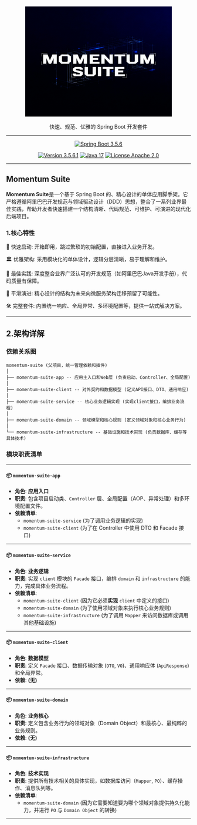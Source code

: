 <p align="center"><img src="./logo.png" height="300" width="400" alt="logo"/></p>
<p align="center">快速、规范、优雅的 Spring Boot 开发套件</p>

---

<p align="center">
    <a href="https://spring.io/projects/spring-boot" target="_blank"><img src="https://img.shields.io/badge/Spring%20Boot-3.5.6-blue.svg?logo=spring" alt="Spring Boot 3.5.6"></a>
</p>
<p align="center">
    <a href="#" target="_blank"><img src="https://img.shields.io/badge/Version-3.5.6.1-red.svg?logo=spring" alt="Version 3.5.6.1"></a>
    <a href="https://bell-sw.com/pages/downloads/#downloads" target="_blank"><img src="https://img.shields.io/badge/JDK-17%2B-green.svg?logo=openjdk" alt="Java 17"></a>
    <a href="./LICENSE"><img src="https://shields.io/badge/License-Apache--2.0-blue.svg?logo=apache" alt="License Apache 2.0"></a>
</p>


---

## Momentum Suite

**Momentum Suite**是一个基于 Spring Boot 的、精心设计的单体应用脚手架。它严格遵循阿里巴巴开发规范与领域驱动设计（DDD）思想，整合了一系列业界最佳实践，帮助开发者快速搭建一个结构清晰、代码规范、可维护、可演进的现代化后端项目。

### 1.核心特性

🚀 快速启动: 开箱即用，跳过繁琐的初始配置，直接进入业务开发。

🏛️ 优雅架构: 采用模块化的单体设计，逻辑分层清晰，易于理解和维护。

📜 最佳实践: 深度整合业界广泛认可的开发规范（如阿里巴巴Java开发手册），代码质量有保障。

🌱 平滑演进: 精心设计的结构为未来向微服务架构迁移预留了可能性。

🛠️ 完整套件: 内置统一响应、全局异常、多环境配置等，提供一站式解决方案。


---

## 2.架构详解

### 依赖关系图

```text
momentum-suite (父项目，统一管理依赖和插件)
│
├── momentum-suite-app -- 应用主入口和Web层 (负责启动、Controller、全局配置)
│
├── momentum-suite-client -- 对外契约和数据模型 (定义API接口、DTO、通用响应)
│
├── momentum-suite-service -- 核心业务逻辑实现 (实现client接口，编排业务流程)
│
├── momentum-suite-domain -- 领域模型和核心规则 (定义领域对象和核心业务行为)
│
└── momentum-suite-infrastructure -- 基础设施和技术实现 (负责数据库、缓存等具体技术)

```

### 模块职责清单

---

#### 📦 `momentum-suite-app`
*   **角色**: **应用入口**
*   **职责**: 包含项目启动类、`Controller` 层、全局配置（AOP、异常处理）和多环境配置文件。
*   **依赖清单**:
    *   `momentum-suite-service` (为了调用业务逻辑的实现)
    *   `momentum-suite-client` (为了在 Controller 中使用 DTO 和 Facade 接口)
---

#### 📦 `momentum-suite-service`
*   **角色**: **业务逻辑**
*   **职责**: 实现 `client` 模块的 `Facade` 接口，编排 `domain` 和 `infrastructure` 的能力，完成具体业务流程。
*   **依赖清单**:
    *   `momentum-suite-client` (因为它必须**实现** `client` 中定义的接口)
    *   `momentum-suite-domain` (为了使用领域对象来执行核心业务规则)
    *   `momentum-suite-infrastructure` (为了调用 `Mapper` 来访问数据库或调用其他基础设施)
---

#### 📦 `momentum-suite-client`
*   **角色**: **数据模型**
*   **职责**: 定义 `Facade` 接口、数据传输对象 (`DTO`, `VO`)、通用响应体 (`ApiResponse`) 和全局异常。
*   **依赖**: **(无)**
---

#### 📦 `momentum-suite-domain`
*   **角色**: **业务核心**
*   **职责**: 定义包含业务行为的领域对象（Domain Object）和最核心、最纯粹的业务规则。
*   **依赖**: **(无)**

---

#### 📦 `momentum-suite-infrastructure`
*   **角色**: **技术实现**
*   **职责**: 提供所有技术相关的具体实现，如数据库访问（`Mapper`, `PO`）、缓存操作、消息队列等。
*   **依赖清单**:
    *   `momentum-suite-domain` (因为它需要知道要为哪个领域对象提供持久化能力，并进行 `PO` 与 `Domain Object` 的转换)
---

